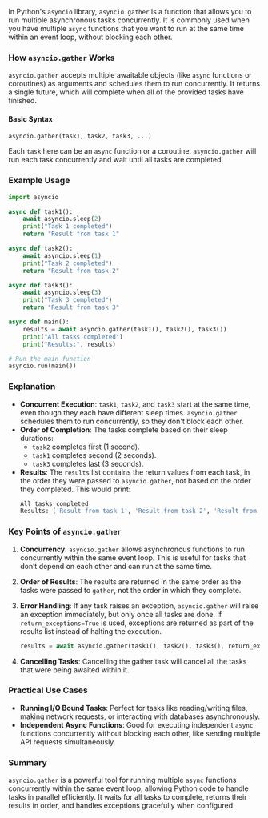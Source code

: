 In Python's `asyncio` library, `asyncio.gather` is a function that allows you to run multiple asynchronous tasks concurrently. It is commonly used when you have multiple `async` functions that you want to run at the same time within an event loop, without blocking each other.

### How `asyncio.gather` Works

`asyncio.gather` accepts multiple awaitable objects (like `async` functions or coroutines) as arguments and schedules them to run concurrently. It returns a single future, which will complete when all of the provided tasks have finished.

#### Basic Syntax

```python
asyncio.gather(task1, task2, task3, ...)
```

Each `task` here can be an `async` function or a coroutine. `asyncio.gather` will run each task concurrently and wait until all tasks are completed.

### Example Usage

```python
import asyncio

async def task1():
    await asyncio.sleep(2)
    print("Task 1 completed")
    return "Result from task 1"

async def task2():
    await asyncio.sleep(1)
    print("Task 2 completed")
    return "Result from task 2"

async def task3():
    await asyncio.sleep(3)
    print("Task 3 completed")
    return "Result from task 3"

async def main():
    results = await asyncio.gather(task1(), task2(), task3())
    print("All tasks completed")
    print("Results:", results)

# Run the main function
asyncio.run(main())
```

### Explanation

- **Concurrent Execution**: `task1`, `task2`, and `task3` start at the same time, even though they each have different sleep times. `asyncio.gather` schedules them to run concurrently, so they don't block each other.
- **Order of Completion**: The tasks complete based on their sleep durations:
  - `task2` completes first (1 second).
  - `task1` completes second (2 seconds).
  - `task3` completes last (3 seconds).
- **Results**: The `results` list contains the return values from each task, in the order they were passed to `asyncio.gather`, not based on the order they completed. This would print:
  ```python
  All tasks completed
  Results: ['Result from task 1', 'Result from task 2', 'Result from task 3']
  ```

### Key Points of `asyncio.gather`

1. **Concurrency**: `asyncio.gather` allows asynchronous functions to run concurrently within the same event loop. This is useful for tasks that don’t depend on each other and can run at the same time.

2. **Order of Results**: The results are returned in the same order as the tasks were passed to `gather`, not the order in which they complete.

3. **Error Handling**: If any task raises an exception, `asyncio.gather` will raise an exception immediately, but only once all tasks are done. If `return_exceptions=True` is used, exceptions are returned as part of the results list instead of halting the execution.

    ```python
    results = await asyncio.gather(task1(), task2(), task3(), return_exceptions=True)
    ```

4. **Cancelling Tasks**: Cancelling the gather task will cancel all the tasks that were being awaited within it.

### Practical Use Cases

- **Running I/O Bound Tasks**: Perfect for tasks like reading/writing files, making network requests, or interacting with databases asynchronously.
- **Independent Async Functions**: Good for executing independent `async` functions concurrently without blocking each other, like sending multiple API requests simultaneously.
  
### Summary

`asyncio.gather` is a powerful tool for running multiple `async` functions concurrently within the same event loop, allowing Python code to handle tasks in parallel efficiently. It waits for all tasks to complete, returns their results in order, and handles exceptions gracefully when configured.
